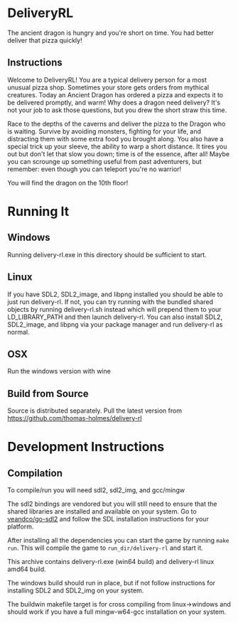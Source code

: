 # DeliveryRL

The ancient dragon is hungry and you're short on time. You had better deliver that pizza quickly!

Instructions
------------

Welcome to DeliveryRL! You are a typical delivery person for a most unusual pizza shop. Sometimes your store gets orders from mythical creatures. Today an Ancient Dragon has ordered a pizza and expects it to be delivered promptly, and warm! Why does a dragon need delivery? It's not your job to ask those questions, but you drew the short straw this time.

Race to the depths of the caverns and deliver the pizza to the Dragon who is waiting. Survive by avoiding monsters, fighting for your life, and distracting them with some extra food you brought along. You also have a special trick up your sleeve, the ability to warp a short distance. It tires you out but don't let that slow you down; time is of the essence, after all! Maybe you can scrounge up something useful from past adventurers, but remember: even though you can teleport you're no warrior!

You will find the dragon on the 10th floor!


# Running It

Windows
-------

Running delivery-rl.exe in this directory should be sufficient to start.

Linux
-----

If you have SDL2, SDL2_image, and libpng installed you should be able to just run delivery-rl. If not, you can try running with the bundled shared objects by running delivery-rl.sh instead which will prepend them to your LD_LIBRARY_PATH and then launch delivery-rl. You can also install SDL2, SDL2_image, and libpng via your package manager and run delivery-rl as normal.

OSX
---

Run the windows version with wine

Build from Source
-----------------

Source is distributed separately. Pull the latest version from https://github.com/thomas-holmes/delivery-rl

Development Instructions
=====

## Compilation

To compile/run you will need sdl2, sdl2_img, and gcc/mingw

The sdl2 bindings are vendored but you will still need to ensure that the shared libraries are installed and available on your system. Go to [veandco/go-sdl2](https://github.com/veandco/go-sdl2) and follow the SDL installation instructions for your platform.

After installing all the dependencies you can start the game by running `make run`. This will compile the game to `run_dir/delivery-rl` and start it.

This archive contains delivery-rl.exe (win64 build) and delivery-rl linux amd64 build.

The windows build should run in place, but if not follow instructions for installing SDL2 and SDL2_img on your system.

The buildwin makefile target is for cross compiling from linux->windows and should work if you have a full mingw-w64-gcc installation on your system.